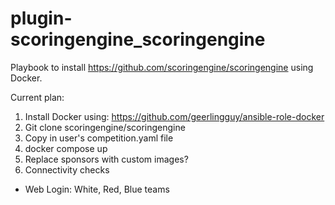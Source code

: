 # plugin-scoringengine_scoringengine
Playbook to install https://github.com/scoringengine/scoringengine using Docker.

Current plan:
1) Install Docker using: https://github.com/geerlingguy/ansible-role-docker
2) Git clone scoringengine/scoringengine
3) Copy in user's competition.yaml file
4) docker compose up
5) Replace sponsors with custom images?
6) Connectivity checks
  - Web Login: White, Red, Blue teams
